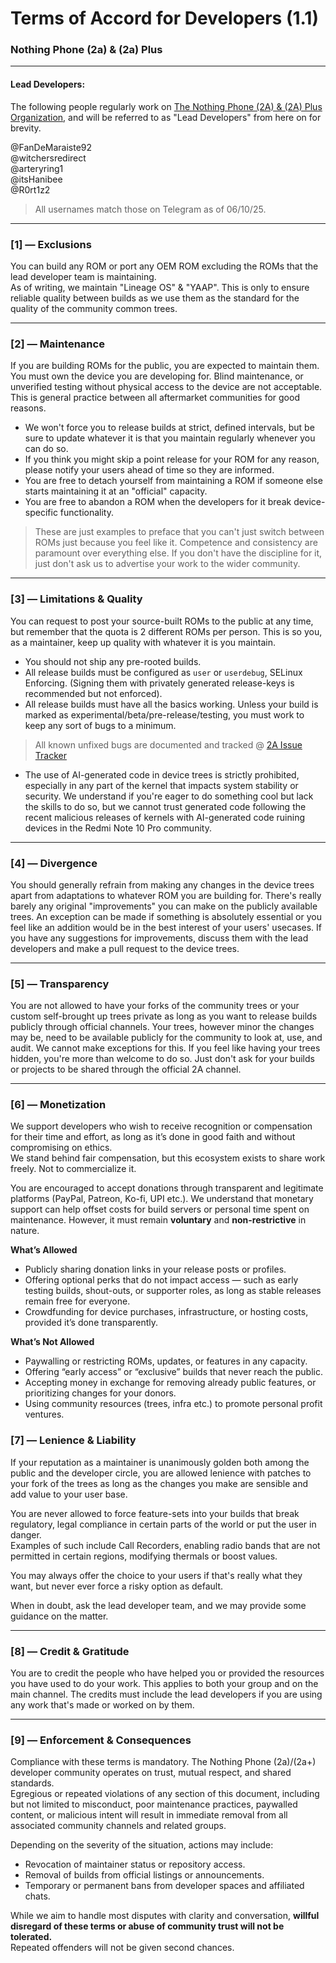 # Terms of Accord for Developers (1.1)
### Nothing Phone (2a) & (2a) Plus

------

#### Lead Developers:
The following people regularly work on [The Nothing Phone (2A) & (2A) Plus Organization](https://github.com/Nothing-2A), and will be referred to as "Lead Developers" from here on for brevity.

@FanDeMaraiste92 \
@witchersredirect \
@arteryring1 \
@itsHanibee \
@R0rt1z2

> All usernames match those on Telegram as of 06/10/25.

------

### [1] — Exclusions

You can build any ROM or port any OEM ROM excluding the ROMs that the lead developer team is maintaining. \
As of writing, we maintain "Lineage OS" & "YAAP". This is only to ensure reliable quality between builds as we use them as the standard for the quality of the community common trees.

------

### [2] — Maintenance

If you are building ROMs for the public, you are expected to maintain them. You must own the device you are developing for. Blind maintenance, or unverified testing without physical access to the device are not acceptable. This is general practice between all aftermarket communities for good reasons.

- We won't force you to release builds at strict, defined intervals, but be sure to update whatever it is that you maintain regularly whenever you can do so.
- If you think you might skip a point release for your ROM for any reason, please notify your users ahead of time so they are informed. 
- You are free to detach yourself from maintaining a ROM if someone else starts maintaining it at an "official" capacity.
- You are free to abandon a ROM when the developers for it break device-specific functionality.

> These are just examples to preface that you can't just switch between ROMs just because you feel like it. Competence and consistency are paramount over everything else. If you don't have the discipline for it, just don't ask us to advertise your work to the wider community.

------

### [3] — Limitations & Quality
You can request to post your source-built ROMs to the public at any time, but remember that the quota is 2 different ROMs per person. This is so you, as a maintainer, keep up quality with whatever it is you maintain. 

- You should not ship any pre-rooted builds.
- All release builds must be configured as `user` or `userdebug`, SELinux Enforcing. (Signing them with privately generated release-keys is recommended but not enforced).
- All release builds must have all the basics working. Unless your build is marked as experimental/beta/pre-release/testing, you must work to keep any sort of bugs to a minimum.
> All known unfixed bugs are documented and tracked @ [2A Issue Tracker](https://github.com/Nothing-2A/releases/issues)

- The use of AI-generated code in device trees is strictly prohibited, especially in any part of the kernel that impacts system stability or security. We understand if you're eager to do something cool but lack the skills to do so, but we cannot trust generated code following the recent malicious releases of kernels with AI-generated code ruining devices in the Redmi Note 10 Pro community.

------

### [4] — Divergence 

You should generally refrain from making any changes in the device trees apart from adaptations to whatever ROM you are building for. There's really barely any original "improvements" you can make on the publicly available trees. An exception can be made if something is absolutely essential or you feel like an addition would be in the best interest of your users' usecases. If you have any suggestions for improvements, discuss them with the lead developers and make a pull request to the device trees.

------

### [5] — Transparency
You are not allowed to have your forks of the community trees or your custom self-brought up trees private as long as you want to release builds publicly through official channels. Your trees, however minor the changes may be, need to be available publicly for the community to look at, use, and audit. We cannot make exceptions for this. If you feel like having your trees hidden, you're more than welcome to do so. Just don't ask for your builds or projects to be shared through the official 2A channel. 

------

### [6] — Monetization

We support developers who wish to receive recognition or compensation for their time and effort, as long as it’s done in good faith and without compromising on ethics. \
We stand behind fair compensation, but this ecosystem exists to share work freely. Not to commercialize it.

You are encouraged to accept donations through transparent and legitimate platforms (PayPal, Patreon, Ko-fi, UPI etc.). We understand that monetary support can help offset costs for build servers or personal time spent on maintenance. However, it must remain **voluntary** and **non-restrictive** in nature.

 **What’s Allowed**
- Publicly sharing donation links in your release posts or profiles.  
- Offering optional perks that do not impact access — such as early testing builds, shout-outs, or supporter roles, as long as stable releases remain free for everyone.  
- Crowdfunding for device purchases, infrastructure, or hosting costs, provided it’s done transparently.

**What’s Not Allowed**
- Paywalling or restricting ROMs, updates, or features in any capacity.  
- Offering “early access” or “exclusive” builds that never reach the public.  
- Accepting money in exchange for removing already public features, or prioritizing changes for your donors.  
- Using community resources (trees, infra etc.) to promote personal profit ventures.

### [7] — Lenience & Liability
If your reputation as a maintainer is unanimously golden both among the public and the developer circle, you are allowed lenience with patches to your fork of the trees as long as the changes you make are sensible and add value to your user base. 

You are never allowed to force feature-sets into your builds that break regulatory, legal compliance in certain parts of the world or put the user in danger. \
Examples of such include Call Recorders, enabling radio bands that are not permitted in certain regions, modifying thermals or boost values.

You may always offer the choice to your users if that's really what they want, but never ever force a risky option as default.

When in doubt, ask the lead developer team, and we may provide some guidance on the matter.

------

### [8] — Credit & Gratitude
You are to credit the people who have helped you or provided the resources you have used to do your work. This applies to both your group and on the main channel. The credits must include the lead developers if you are using any work that's made or worked on by them.

------

### [9] — Enforcement & Consequences

Compliance with these terms is mandatory. The Nothing Phone (2a)/(2a+) developer community operates on trust, mutual respect, and shared standards. \
Egregious or repeated violations of any section of this document, including but not limited to misconduct, poor maintenance practices, paywalled content, or malicious intent will result in immediate removal from all associated community channels and related groups.  

Depending on the severity of the situation, actions may include:
- Revocation of maintainer status or repository access.
- Removal of builds from official listings or announcements.
- Temporary or permanent bans from developer spaces and affiliated chats.  

While we aim to handle most disputes with clarity and conversation, **willful disregard of these terms or abuse of community trust will not be tolerated.**  
Repeated offenders will not be given second chances.

